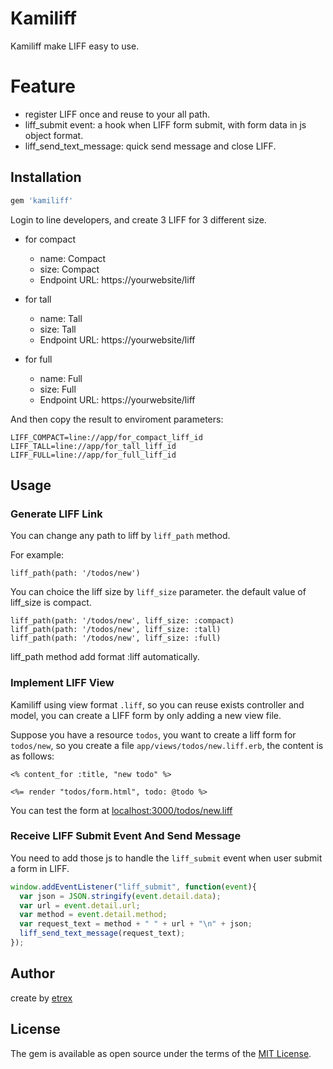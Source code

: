 # Kamiliff

Kamiliff make LIFF easy to use.

# Feature
- register LIFF once and reuse to your all path.
- liff_submit event: a hook when LIFF form submit, with form data in js object format.
- liff_send_text_message: quick send message and close LIFF.

## Installation

```ruby
gem 'kamiliff'
```

Login to line developers, and create 3 LIFF for 3 different size.

- for compact
  - name: Compact
  - size: Compact
  - Endpoint URL: https://yourwebsite/liff

- for tall
  - name: Tall
  - size: Tall
  - Endpoint URL: https://yourwebsite/liff

- for full
  - name: Full
  - size: Full
  - Endpoint URL: https://yourwebsite/liff

And then copy the result to enviroment parameters:

```
LIFF_COMPACT=line://app/for_compact_liff_id
LIFF_TALL=line://app/for_tall_liff_id
LIFF_FULL=line://app/for_full_liff_id
```

## Usage

### Generate LIFF Link

You can change any path to liff by `liff_path` method.

For example:

```
liff_path(path: '/todos/new')
```

You can choice the liff size by `liff_size` parameter. the default value of liff_size is compact.

```
liff_path(path: '/todos/new', liff_size: :compact)
liff_path(path: '/todos/new', liff_size: :tall)
liff_path(path: '/todos/new', liff_size: :full)
```

liff_path method add format :liff automatically.

### Implement LIFF View

Kamiliff using view format `.liff`, so you can reuse exists controller and model, you can create a LIFF form by only adding a new view file.

Suppose you have a resource `todos`, you want to create a liff form for `todos/new`, so you create a file `app/views/todos/new.liff.erb`, the content is as follows:

```
<% content_for :title, "new todo" %>

<%= render "todos/form.html", todo: @todo %>
```

You can test the form at [localhost:3000/todos/new.liff](localhost:3000/todos/new.liff)

### Receive LIFF Submit Event And Send Message

You need to add those js to handle the `liff_submit` event when user submit a form in LIFF.

``` js
window.addEventListener("liff_submit", function(event){
  var json = JSON.stringify(event.detail.data);
  var url = event.detail.url;
  var method = event.detail.method;
  var request_text = method + " " + url + "\n" + json;
  liff_send_text_message(request_text);
});
```

## Author
create by [etrex](https://etrex.tw)

## License
The gem is available as open source under the terms of the [MIT License](https://opensource.org/licenses/MIT).
